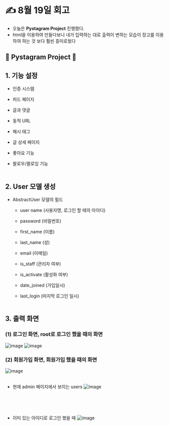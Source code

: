 # ✍️ 8월 19일 회고 
- 오늘은 **Pystagram Project** 진행했다.
- html을 이용하여 만들다보니 내가 입력하는 대로 출력이 변하는 모습이 장고를 이용하여 하는 것 보다 훨씬 흥미로웠다
  
## 💟 Pystagram Project 💟

## 1. 기능 설정

- 인증 시스템

- 피드 페이지
  
- 글과 댓글
  
- 동적 URL
  
- 해시 태그
  
- 글 상세 페이지
  
- 좋아요 기능
  
- 팔로우/팔로잉 기능
<br><br/>
## 2. User 모델 생성

- AbstractUser 모델의 필드

  - user name (사용자명, 로그인 할 때의 아이디)
    
  - password (비밀번호)
    
  - first_name (이름)
    
  - last_name (성)
    
  - email (이메일)
    
  - is_staff (관리자 여부)
    
  - is_activate (활성화 여부)
    
  - date_joined (가입일시)
    
  - last_login (마지막 로그인 일시)
<br><br/>
## 3. 출력 화면
### (1) 로그인 화면, root로 로그인 했을 때의 화면
![image](https://github.com/user-attachments/assets/897a84cc-b964-46b8-8b22-919b867eae83)
![image](https://github.com/user-attachments/assets/c2367387-ebe5-42db-9965-fea2f9170232)

### (2) 회원가입 화면, 회원가입 했을 때의 화면
![image](https://github.com/user-attachments/assets/ea3dd37c-2641-4e79-8dd6-133fef5ac26d)
<br><br/>

- 현재 admin 페이지에서 보이는 users
  ![image](https://github.com/user-attachments/assets/11ecb536-5467-4644-bfc0-8c85d1322712)
<br><br/>

<br><br/>

- 이미 있는 아이디로 로그인 했을 때
![image](https://github.com/user-attachments/assets/c4bbf171-e739-4f17-add5-ccdef8027aa3)
<br><br/>
  

